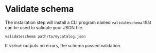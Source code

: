 
# Validate schema

The installation step will install a CLI program named `validateschema` that can be used to validate your JSON file.

```shell
validateschema path/to/mycatalog.json
```

If `stdout` outputs no errors, the schema passed validation.
